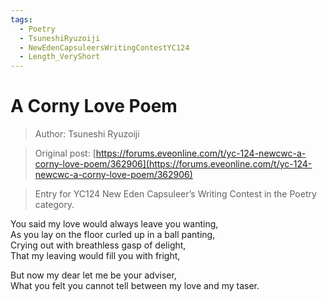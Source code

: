 ```yaml
---
tags:
  - Poetry
  - TsuneshiRyuzoiji
  - NewEdenCapsuleersWritingContestYC124
  - Length_VeryShort
---
```


# A Corny Love Poem

> Author: Tsuneshi Ryuzoiji

> Original post: [https://forums.eveonline.com/t/yc-124-newcwc-a-corny-love-poem/362906](https://forums.eveonline.com/t/yc-124-newcwc-a-corny-love-poem/362906)

> Entry for YC124 New Eden Capsuleer’s Writing Contest in the Poetry category.


You said my love would always leave you wanting,<br>
As you lay on the floor curled up in a ball panting,<br>
Crying out with breathless gasp of delight,<br>
That my leaving would fill you with fright,<br>

But now my dear let me be your adviser,<br>
What you felt you cannot tell between my love and my taser.<br>